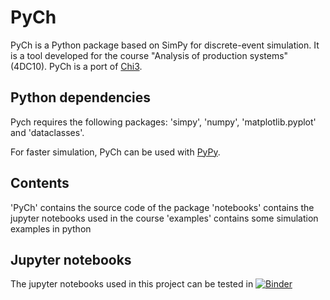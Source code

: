 # PyCh

PyCh is a Python package based on SimPy for discrete-event simulation. It is a tool developed for the course "Analysis of production systems" (4DC10). PyCh is a port of [Chi3](https://cstweb.wtb.tue.nl/chi/trunk-r9682/).

## Python dependencies
Pych requires the following packages: 'simpy', 'numpy', 'matplotlib.pyplot' and 'dataclasses'.

For faster simulation, PyCh can be used with [PyPy](https://www.pypy.org/).

## Contents
'PyCh' contains the source code of the package
'notebooks' contains the jupyter notebooks used in the course
'examples' contains some simulation examples in python 

## Jupyter notebooks
The jupyter notebooks used in this project can be tested in [![Binder](https://mybinder.org/badge_logo.svg)](https://mybinder.org/v2/gh/Nickp1993/4DC10/HEAD)
